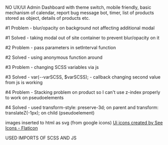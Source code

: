 NO UX/UI Admin Dashboard with theme switch, mobile friendly, basic mechanism of calendar, report bug message bot, timer, list of products stored as object, details of products etc.

#1 Problem - blur/opacity on background not affecting additional modal

#1 Solved - taking modal out of site container to prevent blur/opacity on it

#2 Problem - pass parameters in setInterval function

#2 Solved - using anonymous function around

#3 Problem - changing SCSS variables via js

#3 Solved - var(--varSCSS, $varSCSS); - callback changing second value from js is working

#4 Problem - Stacking problem on product so I can't use z-index properly to work on pseudoelements

#4 Solved - used transform-style: preserve-3d; on parent and transform: translateZ(-1px); on child (pseudoelement)

images inserted to html as svg (from google icons)
<a href="https://www.flaticon.com/free-icons/ui" title="ui icons">Ui icons created by See Icons - Flaticon</a>

USED IMPORTS OF SCSS AND JS
